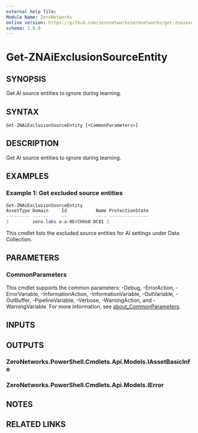 ```yaml
---
external help file:
Module Name: ZeroNetworks
online version: https://github.com/zeronetworkszeronetworks/get-znaiexclusionsourceentity
schema: 2.0.0
---
```


# Get-ZNAiExclusionSourceEntity

## SYNOPSIS
Get AI source entities to ignore during learning.

## SYNTAX

```
Get-ZNAiExclusionSourceEntity [<CommonParameters>]
```

## DESCRIPTION
Get AI source entities to ignore during learning.

## EXAMPLES

### Example 1: Get excluded source entities
```powershell
Get-ZNAiExclusionSourceEntity
AssetType Domain     Id           Name ProtectionState
--------- ------     --           ---- ---------------
2         zero.labs a:a:8ErCHXe8 DC01 3
```

This cmdlet lists the excluded source entities for AI settings under Data Collection.

## PARAMETERS

### CommonParameters
This cmdlet supports the common parameters: -Debug, -ErrorAction, -ErrorVariable, -InformationAction, -InformationVariable, -OutVariable, -OutBuffer, -PipelineVariable, -Verbose, -WarningAction, and -WarningVariable. For more information, see [about_CommonParameters](http://go.microsoft.com/fwlink/?LinkID=113216).

## INPUTS

## OUTPUTS

### ZeroNetworks.PowerShell.Cmdlets.Api.Models.IAssetBasicInfo

### ZeroNetworks.PowerShell.Cmdlets.Api.Models.IError

## NOTES

## RELATED LINKS

